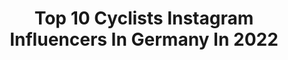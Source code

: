 ---
title: Top 10 Cyclists Instagram Influencers In Germany In 2022
description: >-
  Find top cyclists Instagram influencers in Germany in 2022. Most popular hashtags: #cycling #cyclinglife #bike #bikelife.
platform: Instagram
hits: 55
text_top: Analyze the most popular Instagram influencers on inBeat.
text_bottom: Our platform holds 55 Instagram influencers like this in Germany for you to contact.
profiles:
  - username: "clippedinandfree"
    fullname: >-
      Alina Jäger
    bio: >-
      Cyclist. Sensitive & savage Creator @einmenschwiejeder Founder @agentur.authentisch 📍Germany ❤@mikula.thome
    location: "Germany"
    followers: 97432
    engagement: 731
    commentsToLikes: 0.018557
    id: ck5zs18lrxmqn0i148cz2x1v8
    verified: false
    hashtags: "#rideyourbike, #clippedinandfree, #cycling, #vscocycling"
  - username: "miriamwelte"
    fullname: >-
      Miriam Welte
    bio: >-
      Olympic Champion London 🥇 🇬🇧 Olympic Bronze Medalist Rio 🥉🇧🇷, 6x World Champion 🌈 , German Track Cyclist 🚴🏻‍♀️🇩🇪 Police Officer RLP 👮🏻‍♀️
    location: "Germany"
    followers: 14192
    engagement: 662
    commentsToLikes: 0.021326
    id: ck6twmxudsxg30j71re9np1zy
    verified: true
    hashtags: "#pfalzliebe, #sporthilfe, #switzerland, #pf"
  - username: "liane_lippert"
    fullname: >-
      ᴸᴵᴬᴺᴱ ᴸᴵᴾᴾᴱᴿᵀ
    bio: >-
      🇩🇪 Pro Cyclist @teamsunweb 𝒩💞
    location: "Germany"
    followers: 12604
    engagement: 1302
    commentsToLikes: 0.007925
    id: ck14kg8nspdbi0i19co518oud
    verified: false
    hashtags: "#girorosa, #wirsindteamsunweb, #keepchallenging, #creatingmemories"
  - username: "emma_hinzee"
    fullname: >-
      Emma Hinze
    bio: >-
      German track cyclist | Olympian | Track Team Brandenburg | 🌈 3x Elite World Champion | 🌈 4x Junior World Champion | 🕒@tissot_official | 🚲@ride_bmc
    location: "Germany"
    followers: 11013
    engagement: 961
    commentsToLikes: 0.013716
    id: ck5bv0xk2ishq0i115a1eepah
    verified: true
    hashtags: "#reifeleistung, #wirundjetztfu, #teamdeutschland, #wirfuerd"
  - username: "permuenstermann"
    fullname: >-
      Per Christian Münstermann
    bio: >-
      Cyclist for Team SKS Germany 🇩🇪
    location: "Germany"
    followers: 22971
    engagement: 371
    commentsToLikes: 0.006699
    id: ckf5p21zt4ono0j23mk88erl2
    verified: false
    hashtags: "#madeingermany, #sks, #rideon, #skswash"
  - username: "i608m"
    fullname: >-
      Christopher Haas
    bio: >-
      Cyclist 🚴🏼. ⠀⠀⠀⠀ 📍@bayern 🇩🇪. "Get a bicycle. You will not regret it. If you live." Mark Twain
    location: "Germany"
    followers: 10031
    engagement: 658
    commentsToLikes: 0.004312
    id: ck15q62ce1a5e0i19mdk5shlk
    verified: false
    hashtags: "#openbikes, #oneobsession, #bike, #openbike"
  - username: "maschamulder"
    fullname: >-
      Mascha Mulder
    bio: >-
      🇳🇱 Dutch cyclist 📍Founder @amarrowwheels 🚴🏼‍♀️ Cx team @hensmaescxteam ⚡️@duursportnl 💥@gripgrab
    location: "Germany"
    followers: 9708
    engagement: 400
    commentsToLikes: 0.016834
    id: ckaoyomvjiedc0i782i1vrfyp
    verified: false
    hashtags: "#cyclist, #cyc, #cyclocross, #cyclinglife"
  - username: "kathrinschafbauer"
    fullname: >-
      Kathrin Schafbauer
    bio: >-
      Passionate photographer, cyclist, life lover, traveller. 🚴🏽‍♀️ @bikeonscott // @maap.cc 💛📸 @nikondach Based in Bavaria, Germany
    location: "Germany"
    followers: 25756
    engagement: 809
    commentsToLikes: 0.017197
    id: ck5zivfyngg400i14pka19he9
    verified: false
    hashtags: "#scottaddictrc, #outdoor, #velo, #scottaddict"
  - username: "nimrakhalid15"
    fullname: >-
      Nimragram
    bio: >-
      Hijab Fashionist23’ 🇶🇦🇵🇰 Lifestyle Influencer 🍁 Dm for PR/Paid promo/Collab/food tasting. Cyclist, dreamer and DPT✨ Wanna goto Bavaria by Scoty🛵
    location: "Germany"
    followers: 135426
    engagement: 397
    commentsToLikes: 0.052670
    id: ck14gsq416u4e0i19jpr1ek9c
    verified: false
    hashtags: "#ootd, #modestfashion, #instagram, #modest"
  - username: "mango.mamaa"
    fullname: >-
      Nadja Tröger⚡️
    bio: >-
      📍 SW, Germany 🌱 Plant-based cyclist 🧡 Strava: Nadja Tröger @biehlercycling | @tribikecoachkagie
    location: "Germany"
    followers: 18175
    engagement: 503
    commentsToLikes: 0.040000
    id: ck0u609o90j6y0i1926ba9fd2
    verified: false
    hashtags: "#redaxs, #roadslikethese, #mtb, #zipp302"
---